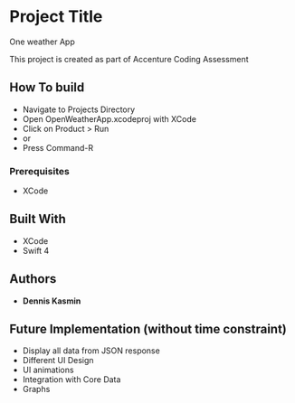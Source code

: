 # Project Title

One weather App

This project is created as part of Accenture Coding Assessment

## How To build

* Navigate to Projects Directory 
* Open OpenWeatherApp.xcodeproj with XCode
* Click on Product > Run
* or
* Press Command-R


### Prerequisites

* XCode

## Built With

* XCode
* Swift 4


## Authors

* **Dennis Kasmin** 

## Future Implementation (without time constraint)

* Display all data from JSON response
* Different UI Design
* UI animations
* Integration with Core Data
* Graphs



